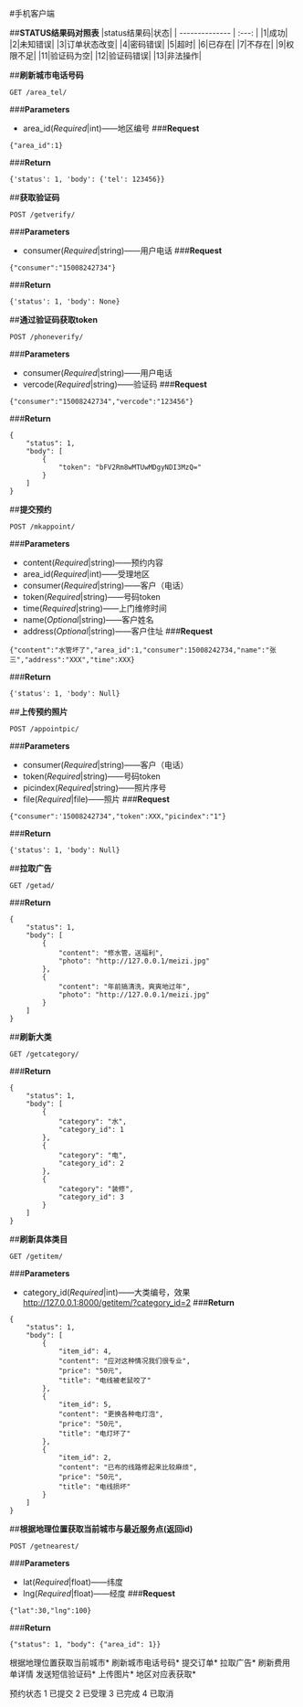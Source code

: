 #手机客户端

##**STATUS结果码对照表**
|status结果码|状态|
| --------------  | :---: |
|1|成功|
|2|未知错误|
|3|订单状态改变|
|4|密码错误|
|5|超时|
|6|已存在|
|7|不存在|
|9|权限不足|
|11|验证码为空|
|12|验证码错误|
|13|非法操作|

##**刷新城市电话号码**
```
GET /area_tel/
```
###**Parameters**
*   area_id(_Required_|int)——地区编号
###**Request**
```
{"area_id":1}
```
###**Return**
```
{'status': 1, 'body': {'tel': 123456}}
```

##**获取验证码**
```
POST /getverify/
```
###**Parameters**
*   consumer(_Required_|string)——用户电话
###**Request**
```
{"consumer":"15008242734"}
```
###**Return**
```
{'status': 1, 'body': None}
```

##**通过验证码获取token**
```
POST /phoneverify/
```
###**Parameters**
*   consumer(_Required_|string)——用户电话
*   vercode(_Required_|string)——验证码
###**Request**
```
{"consumer":"15008242734","vercode":"123456"}
```
###**Return**
```
{
    "status": 1,
    "body": [
        {
            "token": "bFV2Rm8wMTUwMDgyNDI3MzQ="
        }
    ]
}
```

##**提交预约**
```
POST /mkappoint/
```
###**Parameters**
*   content(_Required_|string)——预约内容
*   area_id(_Required_|int)——受理地区
*   consumer(_Required_|string)——客户（电话）
*   token(_Required_|string)——号码token
*   time(_Required_|string)——上门维修时间
*   name(_Optional_|string)——客户姓名
*   address(_Optional_|string)——客户住址
###**Request**
```
{"content":"水管坏了","area_id":1,"consumer":15008242734,"name":"张三","address":"XXX","time":XXX}
```
###**Return**
```
{'status': 1, 'body': Null}
```

##**上传预约照片**
```
POST /appointpic/
```
###**Parameters**
*   consumer(_Required_|string)——客户（电话）
*   token(_Required_|string)——号码token
*   picindex(_Required_|string)——照片序号
*   file(_Required_|file)——照片
###**Request**
```
{"consumer":'15008242734","token":XXX,"picindex":"1"}
```
###**Return**
```
{'status': 1, 'body': Null}
```

##**拉取广告**
```
GET /getad/
```
###**Return**
```
{
    "status": 1,
    "body": [
        {
            "content": "修水管，送福利",
            "photo": "http://127.0.0.1/meizi.jpg"
        },
        {
            "content": "年前搞清洗，爽爽地过年",
            "photo": "http://127.0.0.1/meizi.jpg"
        }
    ]
}
```


##**刷新大类**
```
GET /getcategory/
```
###**Return**
```
{
    "status": 1,
    "body": [
        {
            "category": "水",
            "category_id": 1
        },
        {
            "category": "电",
            "category_id": 2
        },
        {
            "category": "装修",
            "category_id": 3
        }
    ]
}
```

##**刷新具体类目**
```
GET /getitem/
```
###**Parameters**
*   category_id(_Required_|int)——大类编号，效果 http://127.0.0.1:8000/getitem/?category_id=2
###**Return**
```
{
    "status": 1,
    "body": [
        {
            "item_id": 4,
            "content": "应对这种情况我们很专业",
            "price": "50元",
            "title": "电线被老鼠咬了"
        },
        {
            "item_id": 5,
            "content": "更换各种电灯泡",
            "price": "50元",
            "title": "电灯坏了"
        },
        {
            "item_id": 2,
            "content": "已布的线路修起来比较麻烦",
            "price": "50元",
            "title": "电线损坏"
        }
    ]
}
```

##**根据地理位置获取当前城市与最近服务点(返回id)**
```
POST /getnearest/
```
###**Parameters**
*   lat(_Required_|float)——纬度
*   lng(_Required_|float)——经度
###**Request**
```
{"lat":30,"lng":100}
```
###**Return**
```
{"status": 1, "body": {"area_id": 1}}
```


根据地理位置获取当前城市*
刷新城市电话号码*
提交订单*
拉取广告*
刷新费用单详情
发送短信验证码*
上传图片*
地区对应表获取*

预约状态
1   已提交
2   已受理
3   已完成
4   已取消